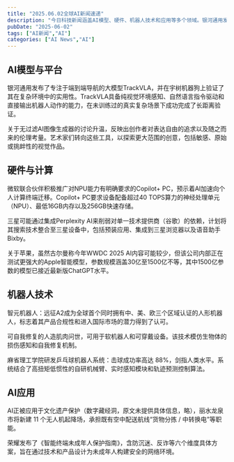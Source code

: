 ```yaml
---
title: "2025.06.02全球AI新闻速递"
description: "今日科技新闻涵盖AI模型、硬件、机器人技术和应用等多个领域。银河通用发布端到端导航大模型，微软推广Copilot+ PC，三星或将集成Perplexity AI。人形机器人获国际认证，人造肌肉实现自我修复，乒乓球机器人精度提升。AI应用于文化遗产保护、物流配送和未成年人保护。"
pubDate: "2025-06-02"
tags: ["AI新闻","AI"]
categories: ["AI News","AI"]
---
```

## AI模型与平台

银河通用发布了专注于端到端导航的大模型TrackVLA，并在宇树机器狗上验证了其在复杂环境中的实用性。TrackVLA具备纯视觉环境感知、自然语言指令驱动和直接输出机器人动作的能力，在未训练过的真实复杂场景下成功完成了长距离验证。

关于无过滤AI图像生成器的讨论升温，反映出创作者对表达自由的追求以及随之而来的伦理考量。艺术家们转向这些工具，以探索更大范围的创意，包括敏感、原始或挑衅性的视觉作品。

## 硬件与计算

微软联合伙伴积极推广对NPU能力有明确要求的Copilot+ PC，预示着AI加速向个人计算终端迁移。Copilot+ PC要求设备配备超过40 TOPS算力的神经处理单元（NPU）、最低16GB内存以及256GB快速存储。

三星可能通过集成Perplexity AI来削弱对单一技术提供商（谷歌）的依赖，计划将其搜索技术整合至三星设备中，包括预装应用、集成到三星浏览器以及语音助手 Bixby。

关于苹果，虽然古尔曼称今年WWDC 2025 AI内容可能较少，但该公司内部正在测试更强大的Apple智能模型，参数规模涵盖30亿至1500亿不等，其中1500亿参数的模型已接近最新版ChatGPT水平。

## 机器人技术

智元机器人：远征A2成为全球首个同时拥有中、美、欧三个区域认证的人形机器人，标志着其产品合规性和进入国际市场的潜力得到了认可。

可自我修复的人造肌肉问世，可用于软机器人和可穿戴设备。该技术模仿生物体的损伤感知和自我修复机制。

麻省理工学院研发乒乓球机器人系统：击球成功率高达 88%，剑指人类水平。系统结合了高扭矩低惯性的自研机械臂、实时感知模块和轨迹预测控制算法。

## AI应用

AI正被应用于文化遗产保护（数字藏经洞，原文未提供具体信息，略），丽水龙泉市将新建 11 个无人机起降场，承担既有空中配送航线“货物分拣 / 中转换电”等职能。

荣耀发布了《智能终端未成年人保护指南》，含防沉迷、反诈等六个维度具体方案，旨在通过技术和产品设计为未成年人构建安全的网络环境。